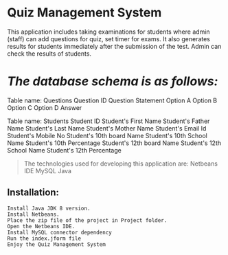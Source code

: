 # Quiz Management System

This application includes taking examinations for students where admin (staff) can add questions for quiz, set timer for exams. It also generates results for students immediately after the submission of the test. Admin can check the results of students.

# _The database schema is as follows:_
Table name: Questions
   Question ID
   Question Statement
   Option A
   Option B
   Option C
   Option D
   Answer

Table name: Students
   Student ID
   Student's First Name
   Student's Father Name
   Student's Last Name
   Student's Mother Name
   Student's Email Id
   Student's Mobile No
   Student's 10th board Name
   Student's 10th School Name
   Student's 10th Percentage
   Student's 12th board Name
   Student's 12th School Name
   Student's 12th Percentage
   
   
> The technologies used for developing this application are: 
>    Netbeans IDE
>    MySQL
>    Java

## Installation:
```
Install Java JDK 8 version.
Install Netbeans.
Place the zip file of the project in Project folder.
Open the Netbeans IDE.
Install MySQL connector dependency
Run the index.jform file
Enjoy the Quiz Management System
```

